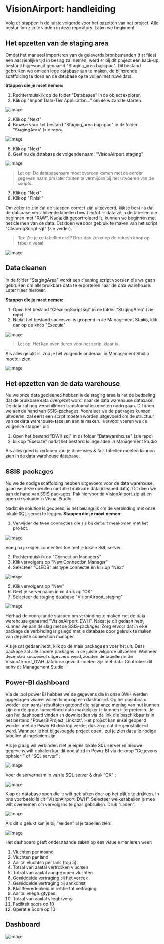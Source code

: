 # VisionAirport: handleiding

Volg de stappen in de juiste volgorde voor het opzetten van het project. Alle bestanden zijn te vinden in deze repository.
Laten we beginnen!

## Het opzetten van de staging area

Omdat het manueel importeren van de geleverde bronbestanden (flat files) een aanzienlijke tijd in beslag zal nemen, werd er bij dit project een back-up bestand bijgevoegd genaamd "Staging_area.bapcpac". Dit bestand gebruiken we om een lege database aan te maken, de bijhorende scaffolding te doen en de database op te vullen met ruwe data.

**Stappen die je moet nemen:**

1. Rechtermuisklik op de folder "Databases" in de object explorer.
2. Klik op "Import Data-Tier Application..." om de wizard te starten.
      
![image](https://user-images.githubusercontent.com/57638471/146682177-3ad72f0d-66c3-429c-aa1a-3bab344f7284.png)
   
3. Klik op "Next" 
4. Browse voor het bestand "Staging_area.bapcpac" in de folder "StagingArea" (zie repo).
      
![image](https://user-images.githubusercontent.com/57638471/146683177-a48c1de1-32e4-4c1c-b367-ab97a825d51d.png)

5. Klik op "Next"
6. Geef nu de database de volgende naam: "VisionAirport_staging"

![image](https://user-images.githubusercontent.com/57638471/146683257-0f0c7f75-7cb0-4b7b-80e3-4c11b63edff4.png)
 
   > Let op: De databasenaam moet overeen komen met de eerder gegeven naam om later fouten te vermijden bij het uitvoeren van de scripts. 

 7. Klik op "Next"
 8. Klik op "Finish"

Om zeker te zijn dat de stappen correct zijn uitgevoerd, kijk je best na dat de database verschillende tabellen bevat en/of er data zit in de tabellen die beginnen met "RAW". Nadat dit gecontroleerd is, kunnen we beginnen met het cleanen van de data. Dat doen we door gebruik te maken van het script "CleaningScript.sql" (zie verder).

> Tip: Zie je de tabellen niet? Druk dan zeker op de refresh knop op tabel niveau!

![image](https://user-images.githubusercontent.com/57638471/146793927-3a91330d-70db-4b19-bc58-a3440bbe49b9.png)

## Data cleanen

In de folder "StagingArea" wordt een cleaning script voorzien die we gaan gebruiken om alle bruikbare data te exporteren naar de data warehouse. Later meer hierover.

**Stappen die je moet nemen:**

1. Open het bestand "CleaningScript.sql" in de folder "StagingArea" (zie repo)
2. Nadat het bestand succesvol is geopend in de Management Studio, klik dan op de knop "Execute"

![image](https://user-images.githubusercontent.com/57638471/146683865-1d2e6744-155a-4df7-a3df-0d6e8610bc64.png)

  > Let op: Het kan even duren voor het script klaar is.

Als alles gelukt is, zou je het volgende onderaan in Management Studio moeten zien:

![image](https://user-images.githubusercontent.com/57638471/146683949-93cf1a6a-c64c-4362-a95e-1984defb7e44.png)

## Het opzetten van de data warehouse

Nu we onze data gecleaned hebben in de staging area is het de bedoeling dat de bruikbare data overgezet wordt naar de data warehouse database. De data zal nog verschillende transformaties moeten ondergaan. Dit doen we aan de hand van SSIS-packages. Vooraleer we de packages kunnen uitvoeren, zal eerst een script moeten worden uitgevoerd om de structuur van de data warehouse-tabellen aan te maken. Hiervoor voeren we de volgende stappen uit:

1. Open het bestand "DWH.sql" in de folder "Datawarehouse" (zie repo)
2. klik op "Execute" nadat het bestand is ingeladen in Management Studio

Als alles goed is verlopen zou je dimensies & fact tabellen moeten kunnen zien in de data warehouse database.

## SSIS-packages

Nu we de nodige scaffolding hebben uitgevoerd voor de data warehouse, gaan we deze opvullen met alle bruikbare data (cleaned data). Dit doen we aan de hand van SSIS packages. Pak hiervoor de VisionAirport.zip uit en open de solution in Visual Studio.

Nadat de solution is geopend, is het belangrijk om de verbinding met onze lokale SQL server te leggen.
**Stappen die je moet nemen:**

1. Verwijder de twee connecties die als bij default meekomen met het project.

![image](https://user-images.githubusercontent.com/57638471/146685526-4e30dc3a-fb7b-4aa1-beb1-1c58c5cae9c2.png)

Voeg nu je eigen connecties toe met je lokale SQL server.

2. Rechtermuisklik op "Connection Managers"
3. Klik vervolgens op "New Connection Manager"
4. Selecteer "OLEDB" als type connectie en klik op "Next"

![image](https://user-images.githubusercontent.com/57638471/146685854-76f33c8f-82b4-4b6c-b3e3-c7472235bde2.png)

5. Klik vervolgens op "New"
7. Geef je server naam in en druk op "OK"
8. Selecteer de staging database "VisionAirport_staging"

![image](https://user-images.githubusercontent.com/57638471/146685966-8235542c-a451-4172-b171-07e7ebab675d.png)

Herhaal de voorgaande stappen om verbinding te maken met de data warehouse genaamd "VisionAirport_DWH". Nadat je dit gedaan hebt, kunnen we aan de slag met de SSIS-packages. Zorg ervoor dat in elke package de verbinding is gelegd met je database door gebruik te maken van de juiste connection manager.

Als je dat gedaan hebt, klik op de main package en voer het uit. Deze package zal alle andere packages in de juiste volgorde uitvoeren. Wanneer deze stap succesvol uitgevoerd werd, zouden de tabellen in de VisionAirport_DWH database gevuld moeten zijn met data. Controleer dit adhv de Management Studio.


## Power-BI dashboard
Via de tool power BI hebben we de gegevens die in onze DWH werden opgeslagen visueel willen tonen op een dashboard. Op het dashboard worden een aantal resultaten getoond die naar onze mening van nut kunnen zijn om de grote hoeveelheid data makkelijker te kunnen interpreteren. Je kan het dashboard vinden en downloaden via de link die beschikbaar is in het bestand "PowerBIProject_Link.txt". Het project kan enkel geopend worden met de Power BI desktop versie, dus zorg dat die geïnstalleerd werd. Wanneer je het bijgevoegde project opent, zul je zien dat alle nodige tabellen al ingeladen zijn.

Als je graag wil verbinden met je eigen lokale SQL server en nieuwe gegevens wilt ophalen kan dit nog altijd in Power BI via de knop “Gegevens ophalen ” of “SQL server” :

![image](https://user-images.githubusercontent.com/61239203/146779999-4a9207e7-1a32-4733-8cbe-f3ce2fa1b049.png)

Voer de servernaam in van je SQL server & druk “OK” :

![image](https://user-images.githubusercontent.com/61239203/146780055-a491d0e6-9e2b-4242-a50e-89a506b9adc6.png)

Klap de database open die je wilt gebruiken door op het pijltje te drukken. In ons voorbeeld is dit “VisionAirport_DWH”. Selecteer welke tabellen je mee wilt overnemen om vervolgens te gaan gebruiken. Druk “Laden”:

![image](https://user-images.githubusercontent.com/61239203/146780113-0a8bf882-9eea-43e4-91fa-59e17e209843.png)

Als dit is gelukt kan je bij “Velden” al je tabellen zien:

![image](https://user-images.githubusercontent.com/61239203/146780163-614475d4-31e0-4b0a-981c-97a35e7b2063.png)

Het dashboard geeft onderstaande zaken op een visuele manieren weer: 
1.	Vluchten per maand
2.	Vluchten per land
3.	Aantal vluchten per land (top 5)
4.	Totaal van aantal vertrokken vluchten
5.	Totaal van aantal aangekomen vluchten
6.	Gemiddelde vertraging bij het vertrek
7.	Gemiddelde vertraging bij aankomst
8.	Klanttevredenheid in relatie tot vertraging
9.	Aantal vliegtuigtypes 
10.	Totaal van aantal vlieghavens 
11.	Faciliteit score op 10
12.	Operatie Score op 10

## Dashboard
![image](https://user-images.githubusercontent.com/57638471/146822705-da6b50d5-4327-42cd-9f70-7706799c3ac5.png)











